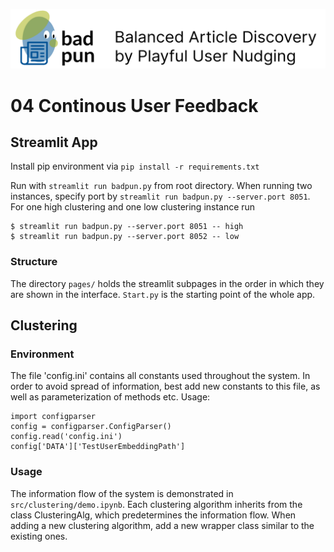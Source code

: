 ![header.png](media/header.png)
# 04 Continous User Feedback
## Streamlit App
Install pip environment via `pip install -r requirements.txt`

Run with 
`streamlit run badpun.py` from root directory.
When running two instances, specify port by `streamlit run badpun.py --server.port 8051`. For one high clustering and 
one low clustering instance run
```
$ streamlit run badpun.py --server.port 8051 -- high
$ streamlit run badpun.py --server.port 8052 -- low
```

### Structure
The directory `pages/` holds the streamlit subpages in the order in which they are shown in the interface. 
`Start.py` is the starting point of the whole app. 

## Clustering
### Environment
The file 'config.ini' contains all constants used throughout the system. In order to avoid spread of information, best
add new constants to this file, as well as parameterization of methods etc. Usage:

``` 
import configparser
config = configparser.ConfigParser()
config.read('config.ini')
config['DATA']['TestUserEmbeddingPath']
```

### Usage
The information flow of the system is demonstrated in `src/clustering/demo.ipynb`.
Each clustering algorithm inherits from the class ClusteringAlg, which predetermines the information flow. When adding
a new clustering algorithm, add a new wrapper class similar to the existing ones. 
